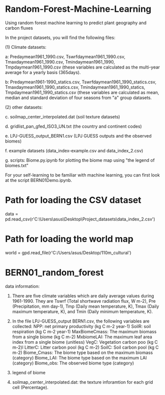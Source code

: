# Random-Forest-Machine-Learning
Using random forest machine learning to predict plant geography and carbon fluxes

In the project datasets, you will find the following files:

(1) Climate datasets:

a: Predaymean1961_1990.csv, Tswrfdaymean1961_1990.csv, Tmaxdaymean1961_1990.csv, Tmindaymean1961_1990, Tmpdaymean1961_1990.csv (these variables are calculated as the multi-year average for a yearly basis (365days). 

b: Predaymean1961-1990_statics.csv,  Tswrfdaymean1961_1990_statics.csv, Tmaxdaymean1961_1990_statics.csv, Tmindaymean1961_1990_statics, Tmpdaymean1961_1990_statics.csv (these variables are calculated as mean, median and standard deviation of four seasons from "a" group datasets.  

(2) other datasets:

c. soilmap_center_interpolated.dat (soil texture datasets)

d. gridlist_pan_gfed_ISO3_UN.txt  (the country and continent codes)

e. LPJ-GUESS_output_BERN1.csv (LPJ GUESS outputs and the observed biomes)

f. example datasets (data_index-example.csv and data_index_2.csv)

g. scripts: Biome.py.ipynb for plotting the biome map using "the legend of biomes.txt" 

For your self-learning to be familiar with machine learning, you can first look at the script BERN01Demo.ipynb. 


# Path for loading the CSV dataset
data = pd.read_csv(r'C:\Users\asus\Desktop\Project_datasets\data_index_2.csv')

# Path for loading the world map
world = gpd.read_file(r'C:/Users/asus/Desktop/110m_cultural')

# BERN01_random_forest
data information:
1. There are five climate variables which are daily average values during 1961-1990. They are Tswrf (Total shortwave radiation flux, W m-2), Pre (Precipitation, mm day-1), Tmp (Daily mean temperature, K), 
Tmax (Daily maximum temperature, K), and Tmin (Daily minimum temperature, K). 

2. In the file LPJ-GUESS_output BERN1.csv, the following variables are collected:
NPP: net primary productivity (kg C m-2 year-1)
SoilR: soil respiration (kg C m-2 year-1)
MaxBiomeCmass: The maximum biomass from a single biome (kg C m-2)
MxbiomeLAI: The maximum leaf area index from a single biome (unitless)
VegC: Vegetation carbon poo (kg C m-2)l
LitterC: Litter carbon pool (kg C m-2)
SoilC: Soil carbon pool (kg C m-2)
Biome_Cmass: The biome type based on the maximum biomass (category)
Biome_LAI: The biome type based on the maximum LAI (category)
Biome_obs: The observed biome type (category)

3. legend of biome

4. soilmap_center_interpolated.dat: the texture inforamtion for each grid cell (Percentage). 
